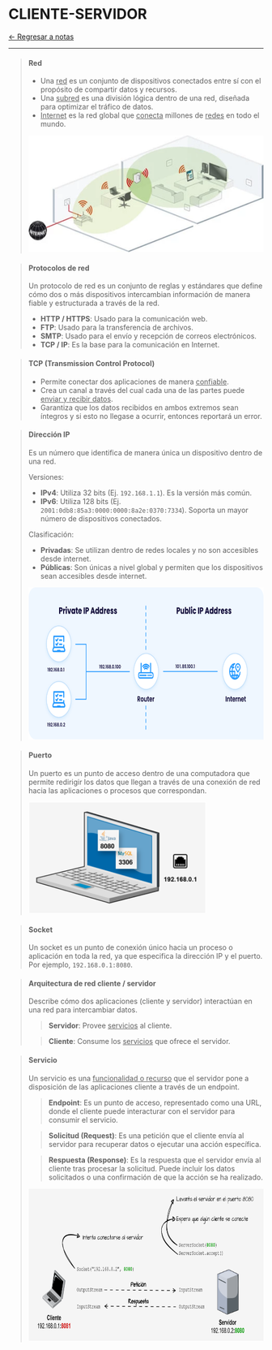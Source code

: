 # CLIENTE-SERVIDOR

[← Regresar a notas](../../README.md) <br>

---
> #### Red
> - Una <u>red</u> es un conjunto de dispositivos conectados entre sí con el propósito de compartir datos y recursos.
> - Una <u>subred</u> es una división lógica dentro de una red, diseñada para optimizar el tráfico de datos.
> - <u>Internet</u> es la red global que <u>conecta</u> millones de <u>redes</u> en todo el mundo.
>
> <img src="resources/network.png" width="550" height="230">


> #### Protocolos de red
> Un protocolo de red es un conjunto de reglas y estándares que define cómo dos o más dispositivos intercambian información de manera fiable y estructurada a través de la red.
> - **HTTP / HTTPS**: Usado para la comunicación web.
> - **FTP**: Usado para la transferencia de archivos.
> - **SMTP**: Usado para el envío y recepción de correos electrónicos.
> - **TCP / IP**: Es la base para la comunicación en Internet.

> #### TCP (Transmission Control Protocol)
> - Permite conectar dos aplicaciones de manera <u>confiable</u>.
> - Crea un canal a través del cual cada una de las partes puede <u>enviar y recibir datos</u>.
> - Garantiza que los datos recibidos en ambos extremos sean íntegros y si esto no llegase a ocurrir, entonces reportará un error.

> #### Dirección IP
> Es un número que identifica de manera única un dispositivo dentro de una red. 
> 
> Versiones:
> - **IPv4**: Utiliza 32 bits (Ej. `192.168.1.1`). Es la versión más común.
> - **IPv6**: Utiliza 128 bits (Ej. `2001:0db8:85a3:0000:0000:8a2e:0370:7334`). Soporta un mayor número de dispositivos conectados.
>
> Clasificación:
> - **Privadas**: Se utilizan dentro de redes locales y no son accesibles desde internet.
> - **Públicas**: Son únicas a nivel global y permiten que los dispositivos sean accesibles desde internet.
> 
> <img src="resources/ip.png" width="700" height="300">

> #### Puerto
> Un puerto es un punto de acceso dentro de una computadora que permite redirigir los datos que llegan a través de una conexión de red hacia las aplicaciones o procesos que correspondan.
>
> <img src="resources/port.svg" width="350" height="220">

> #### Socket
> Un socket es un punto de conexión único hacia un proceso o aplicación en toda la red, ya que especifica la dirección IP y el puerto. Por ejemplo, `192.168.0.1:8080`.

> #### Arquitectura de red cliente / servidor
> Describe cómo dos aplicaciones (cliente y servidor) interactúan en una red para intercambiar datos.
> > **Servidor**: Provee <u>servicios</u> al cliente.
> 
> > **Cliente**: Consume los <u>servicios</u> que ofrece el servidor.

> #### Servicio
> Un servicio es una <u>funcionalidad o recurso</u> que el servidor pone a disposición de las aplicaciones cliente a través de un endpoint. 
> > **Endpoint**: Es un punto de acceso, representado como una URL, donde el cliente puede interacturar con el servidor para consumir el servicio.
> 
> > **Solicitud (Request)**: Es una petición que el cliente envía al servidor para recuperar datos o ejecutar una acción específica.
> 
> > **Respuesta (Response)**: Es la respuesta que el servidor envía al cliente tras procesar la solicitud. Puede incluir los datos solicitados o una confirmación de que la acción se ha realizado.
>
> <img src="resources/client-server.svg" width="750" height="300">
